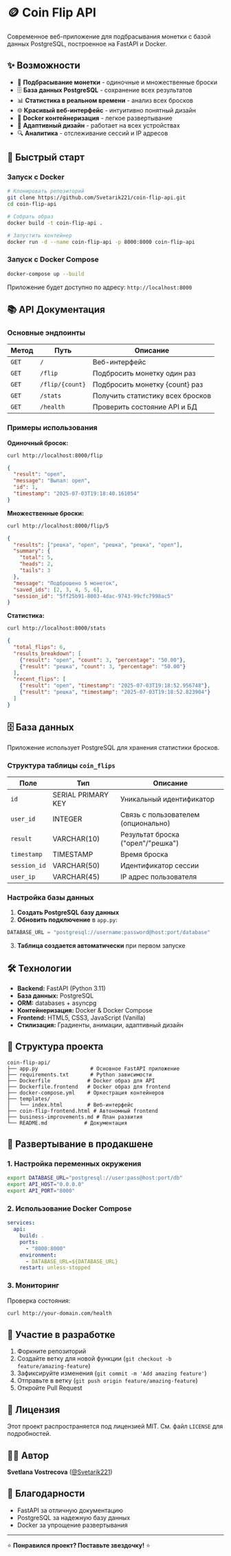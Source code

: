 # 🪙 Coin Flip API

Современное веб-приложение для подбрасывания монетки с базой данных PostgreSQL, построенное на FastAPI и Docker.

## ✨ Возможности

- 🎯 **Подбрасывание монетки** - одиночные и множественные броски
- 🗄️ **База данных PostgreSQL** - сохранение всех результатов
- 📊 **Статистика в реальном времени** - анализ всех бросков
- 🌐 **Красивый веб-интерфейс** - интуитивно понятный дизайн
- 🐳 **Docker контейнеризация** - легкое развертывание
- 📱 **Адаптивный дизайн** - работает на всех устройствах
- 🔍 **Аналитика** - отслеживание сессий и IP адресов

## 🚀 Быстрый старт

### Запуск с Docker

```bash
# Клонировать репозиторий
git clone https://github.com/Svetarik221/coin-flip-api.git
cd coin-flip-api

# Собрать образ
docker build -t coin-flip-api .

# Запустить контейнер
docker run -d --name coin-flip-api -p 8000:8000 coin-flip-api
```

### Запуск с Docker Compose

```bash
docker-compose up --build
```

Приложение будет доступно по адресу: `http://localhost:8000`

## 📚 API Документация

### Основные эндпоинты

| Метод | Путь | Описание |
|-------|------|----------|
| `GET` | `/` | Веб-интерфейс |
| `GET` | `/flip` | Подбросить монетку один раз |
| `GET` | `/flip/{count}` | Подбросить монетку {count} раз |
| `GET` | `/stats` | Получить статистику всех бросков |
| `GET` | `/health` | Проверить состояние API и БД |

### Примеры использования

**Одиночный бросок:**
```bash
curl http://localhost:8000/flip
```
```json
{
  "result": "орел",
  "message": "Выпал: орел", 
  "id": 1,
  "timestamp": "2025-07-03T19:18:40.161054"
}
```

**Множественные броски:**
```bash
curl http://localhost:8000/flip/5
```
```json
{
  "results": ["решка", "орел", "решка", "решка", "орел"],
  "summary": {
    "total": 5,
    "heads": 2,
    "tails": 3
  },
  "message": "Подброшено 5 монеток",
  "saved_ids": [2, 3, 4, 5, 6],
  "session_id": "5ff25b91-8003-4dac-9743-99cfc7998ac5"
}
```

**Статистика:**
```bash
curl http://localhost:8000/stats
```
```json
{
  "total_flips": 6,
  "results_breakdown": [
    {"result": "орел", "count": 3, "percentage": "50.00"},
    {"result": "решка", "count": 3, "percentage": "50.00"}
  ],
  "recent_flips": [
    {"result": "орел", "timestamp": "2025-07-03T19:18:52.956748"},
    {"result": "решка", "timestamp": "2025-07-03T19:18:52.823904"}
  ]
}
```

## 🗄️ База данных

Приложение использует PostgreSQL для хранения статистики бросков.

### Структура таблицы `coin_flips`

| Поле | Тип | Описание |
|------|-----|----------|
| `id` | SERIAL PRIMARY KEY | Уникальный идентификатор |
| `user_id` | INTEGER | Связь с пользователем (опционально) |
| `result` | VARCHAR(10) | Результат броска ("орел"/"решка") |
| `timestamp` | TIMESTAMP | Время броска |
| `session_id` | VARCHAR(50) | Идентификатор сессии |
| `user_ip` | VARCHAR(45) | IP адрес пользователя |

### Настройка базы данных

1. **Создать PostgreSQL базу данных**
2. **Обновить подключение** в `app.py`:
```python
DATABASE_URL = "postgresql://username:password@host:port/database"
```
3. **Таблица создается автоматически** при первом запуске

## 🛠️ Технологии

- **Backend:** FastAPI (Python 3.11)
- **База данных:** PostgreSQL
- **ORM:** databases + asyncpg
- **Контейнеризация:** Docker & Docker Compose
- **Frontend:** HTML5, CSS3, JavaScript (Vanilla)
- **Стилизация:** Градиенты, анимации, адаптивный дизайн

## 📁 Структура проекта

```
coin-flip-api/
├── app.py                 # Основное FastAPI приложение
├── requirements.txt       # Python зависимости
├── Dockerfile            # Docker образ для API
├── Dockerfile.frontend   # Docker образ для frontend
├── docker-compose.yml    # Оркестрация контейнеров
├── templates/
│   └── index.html        # Веб-интерфейс
├── coin-flip-frontend.html # Автономный frontend
├── business-improvements.md # План развития
└── README.md            # Документация
```

## 🚀 Развертывание в продакшене

### 1. Настройка переменных окружения

```bash
export DATABASE_URL="postgresql://user:pass@host:port/db"
export API_HOST="0.0.0.0"
export API_PORT="8000"
```

### 2. Использование Docker Compose

```yaml
services:
  api:
    build: .
    ports:
      - "8000:8000"
    environment:
      - DATABASE_URL=${DATABASE_URL}
    restart: unless-stopped
```

### 3. Мониторинг

Проверка состояния:
```bash
curl http://your-domain.com/health
```

## 🤝 Участие в разработке

1. Форкните репозиторий
2. Создайте ветку для новой функции (`git checkout -b feature/amazing-feature`)
3. Зафиксируйте изменения (`git commit -m 'Add amazing feature'`)
4. Отправьте в ветку (`git push origin feature/amazing-feature`)
5. Откройте Pull Request

## 📝 Лицензия

Этот проект распространяется под лицензией MIT. См. файл `LICENSE` для подробностей.

## 👨‍💻 Автор

**Svetlana Vostrecova** ([@Svetarik221](https://github.com/Svetarik221))

## 🙏 Благодарности

- FastAPI за отличную документацию
- PostgreSQL за надежную базу данных
- Docker за упрощение развертывания

---

⭐ **Понравился проект? Поставьте звездочку!** ⭐ 
